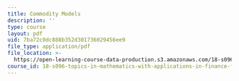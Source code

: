 ```yaml
---
title: Commodity Models
description: ''
type: course
layout: pdf
uid: 7ba72c0dc888b352d301736029456ee9
file_type: application/pdf
file_location: >-
  https://open-learning-course-data-production.s3.amazonaws.com/18-s096-topics-in-mathematics-with-applications-in-finance-fall-2013/7ba72c0dc888b352d301736029456ee9_MIT18_S096F13_lecnote13.pdf
course_id: 18-s096-topics-in-mathematics-with-applications-in-finance-fall-2013
---
```


